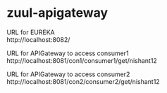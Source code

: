 # zuul-apigateway<br>

URL for EUREKA <br>
http://localhost:8082/<br>

URL for APIGateway to access consumer1<br>
http://localhost:8081/con1/consumer1/get/nishant12<br>

URL for APIGateway to access consumer2<br>
http://localhost:8081/con2/consumer2/get/nishant12
